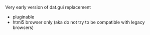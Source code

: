 Very early version of dat.gui replacement

* pluginable 
* html5 browser only (aka do not try to be compatible with legacy browsers)